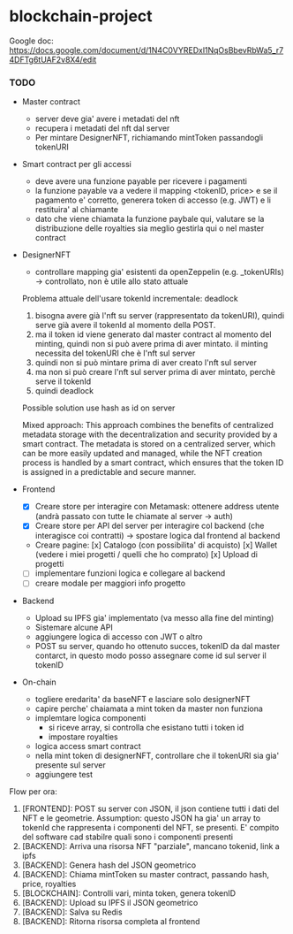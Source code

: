 # blockchain-project

Google doc:
https://docs.google.com/document/d/1N4C0VYREDxl1NqOsBbevRbWa5_r74DFTg6tUAF2v8X4/edit

### TODO

+ Master contract
    - server deve gia' avere i metadati del nft
    - recupera i metadati del nft dal server
    - Per mintare DesignerNFT, richiamando mintToken passandogli tokenURI

+ Smart contract per gli accessi
    - deve avere una funzione payable per ricevere i pagamenti
    - la funzione payable va a vedere il mapping <tokenID, price> e se il pagamento e' corretto, generera token di accesso (e.g. JWT) e li restituira' al chiamante
    - dato che viene chiamata la funzione paybale qui, valutare se la distribuzione delle royalties sia meglio gestirla qui o nel master contract

+ DesignerNFT
    - controllare mapping gia' esistenti da openZeppelin (e.g. _tokenURIs) -> controllato, non è utile allo stato attuale
    
    Problema attuale dell'usare tokenId incrementale: deadlock
    1. bisogna avere già l'nft su server (rappresentato da tokenURI), quindi serve già avere il tokenId al momento della POST.
    2. ma il token id viene generato dal master contract al momento del minting, quindi non si può avere prima di aver mintato. il minting necessita del tokenURI che è l'nft sul server
    3. quindi non si può mintare prima di aver creato l'nft sul server
    4. ma non si può creare l'nft sul server prima di aver mintato, perchè serve il tokenId
    5. quindi deadlock

    Possible solution
    use hash as id on server


    Mixed approach:
    This approach combines the benefits of centralized metadata storage with the decentralization and security provided by a smart contract. The metadata is stored on a centralized server, which can be more easily updated and managed, while the NFT creation process is handled by a smart contract, which ensures that the token ID is assigned in a predictable and secure manner.


+ Frontend
    - [x] Creare store per interagire con Metamask: ottenere address utente (andrà passato con tutte le chiamate al server -> auth)
    - [x] Creare store per API del server per interagire col backend (che interagisce coi contratti) -> spostare logica dal frontend al backend
    - Creare pagine:
        [x] Catalogo (con possibilita' di acquisto)
        [x] Wallet (vedere i miei progetti / quelli che ho comprato)
        [x] Upload di progetti
    - [ ] implementare funzioni logica e collegare al backend
    - [ ] creare modale per maggiori info progetto

+ Backend
    - Upload su IPFS gia' implementato (va messo alla fine del minting)
    - Sistemare alcune API
    - aggiungere logica di accesso con JWT o altro 
    - POST su server, quando ho ottenuto succes, tokenID da dal master contarct, in questo modo posso assegnare come id sul server il tokenID


+ On-chain
    - togliere eredarita' da baseNFT e lasciare solo designerNFT
    - capire perche' chaiamata a mint token da master non funziona
    - implemtare logica componenti
        * si riceve array, si controlla che esistano tutti i token id
        * impostare royalties
    - logica access smart contract
    - nella mint token di designerNFT, controllare che il tokenURI sia gia' presente sul server
    - aggiungere test


Flow per ora:
1. [FRONTEND]: POST su server con JSON, il json contiene tutti i dati del NFT e le geometrie. 
Assumption: questo JSON ha gia' un array to tokenId che rappresenta i componenti del NFT, se presenti. E' compito del software cad stabilre quali sono i componenti presenti
2. [BACKEND]: Arriva una risorsa NFT "parziale", mancano tokenid, link a ipfs
3. [BACKEND]: Genera hash del JSON geometrico
4. [BACKEND]: Chiama mintToken su master contract, passando hash, price, royalties
5. [BLOCKCHAIN]: Controlli vari, minta token, genera tokenID
6. [BACKEND]: Upload su IPFS il JSON geometrico
7. [BACKEND]: Salva su Redis 
8. [BACKEND]: Ritorna risorsa completa al frontend

